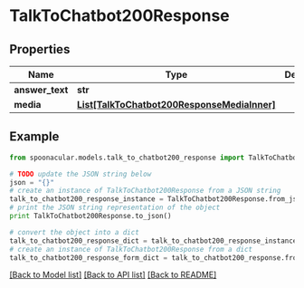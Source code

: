 # TalkToChatbot200Response



## Properties

Name | Type | Description | Notes
------------ | ------------- | ------------- | -------------
**answer_text** | **str** |  | 
**media** | [**List[TalkToChatbot200ResponseMediaInner]**](TalkToChatbot200ResponseMediaInner.md) |  | 

## Example

```python
from spoonacular.models.talk_to_chatbot200_response import TalkToChatbot200Response

# TODO update the JSON string below
json = "{}"
# create an instance of TalkToChatbot200Response from a JSON string
talk_to_chatbot200_response_instance = TalkToChatbot200Response.from_json(json)
# print the JSON string representation of the object
print TalkToChatbot200Response.to_json()

# convert the object into a dict
talk_to_chatbot200_response_dict = talk_to_chatbot200_response_instance.to_dict()
# create an instance of TalkToChatbot200Response from a dict
talk_to_chatbot200_response_form_dict = talk_to_chatbot200_response.from_dict(talk_to_chatbot200_response_dict)
```
[[Back to Model list]](../README.md#documentation-for-models) [[Back to API list]](../README.md#documentation-for-api-endpoints) [[Back to README]](../README.md)


